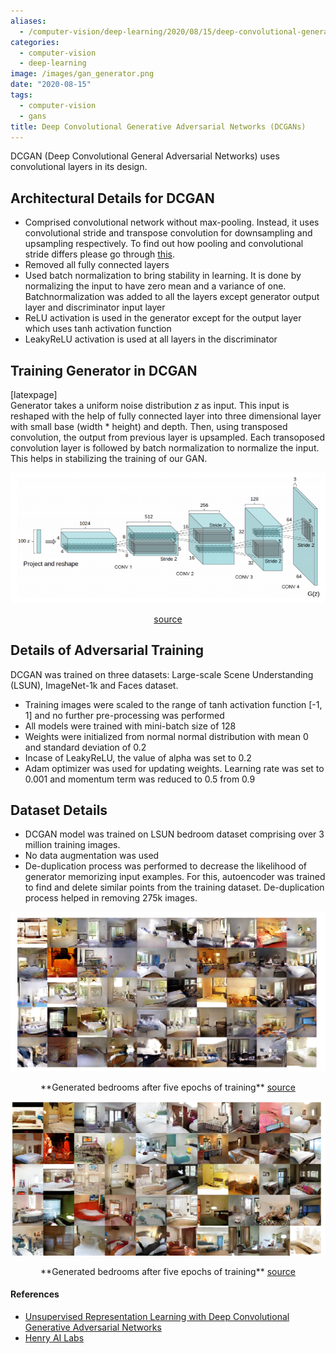 ```yaml
---
aliases:
  - /computer-vision/deep-learning/2020/08/15/deep-convolutional-general-adversarial-networks-dcgans
categories:
  - computer-vision
  - deep-learning
image: /images/gan_generator.png
date: "2020-08-15"
tags:
  - computer-vision
  - gans
title: Deep Convolutional Generative Adversarial Networks (DCGANs)
---
```


DCGAN (Deep Convolutional General Adversarial Networks) uses convolutional layers in its design.

## Architectural Details for DCGAN

- Comprised convolutional network without max-pooling. Instead, it uses convolutional stride and transpose convolution for downsampling and upsampling respectively. To find out how pooling and convolutional stride differs please go through [this](https://stats.stackexchange.com/questions/387482/pooling-vs-stride-for-downsampling).
- Removed all fully connected layers
- Used batch normalization to bring stability in learning. It is done by normalizing the input to have zero mean and a variance of one. Batchnormalization was added to all the layers except generator output layer and discriminator input layer
- ReLU activation is used in the generator except for the output layer which uses tanh activation function
- LeakyReLU activation is used at all layers in the discriminator

## Training Generator in DCGAN

\[latexpage\]  
Generator takes a uniform noise distribution $z$ as input. This input is reshaped with the help of fully connected layer into three dimensional layer with small base (width \* height) and depth. Then, using transposed convolution, the output from previous layer is upsampled. Each transoposed convolution layer is followed by batch normalization to normalize the input. This helps in stabilizing the training of our GAN.

<p align="center">
  <img src="/images/gan_generator.png">
</p>
<p align="center"><a align="center" href='https://arxiv.org/pdf/1511.06434.pdf'>source</a>  </p>

## Details of Adversarial Training

DCGAN was trained on three datasets: Large-scale Scene Understanding (LSUN), ImageNet-1k and Faces dataset.

- Training images were scaled to the range of tanh activation function \[-1, 1\] and no further pre-processing was performed
- All models were trained with mini-batch size of 128
- Weights were initialized from normal normal distribution with mean 0 and standard deviation of 0.2
- Incase of LeakyReLU, the value of alpha was set to 0.2
- Adam optimizer was used for updating weights. Learning rate was set to 0.001 and momentum term was reduced to 0.5 from 0.9

## Dataset Details

- DCGAN model was trained on LSUN bedroom dataset comprising over 3 million training images.
- No data augmentation was used
- De-duplication process was performed to decrease the likelihood of generator memorizing input examples. For this, autoencoder was trained to find and delete similar points from the training dataset. De-duplication process helped in removing 275k images.

<p align="center">
  <img src="/images/gan_output.png">
</p>
<p align="center">**Generated bedrooms after five epochs of training** <a align="center" href='https://arxiv.org/pdf/1511.06434.pdf'>source</a>  </p>

<p align="center">
  <img src="/images/gan_output_5_epochs.png">
</p>
<p align="center">**Generated bedrooms after five epochs of training** <a align="center" href='https://arxiv.org/pdf/1511.06434.pdf'>source</a>  </p>

#### References

- [Unsupervised Representation Learning with Deep Convolutional Generative Adversarial Networks](https://arxiv.org/abs/1511.06434)
- [Henry AI Labs](https://www.youtube.com/watch?v=EYrt7fGyA08)
